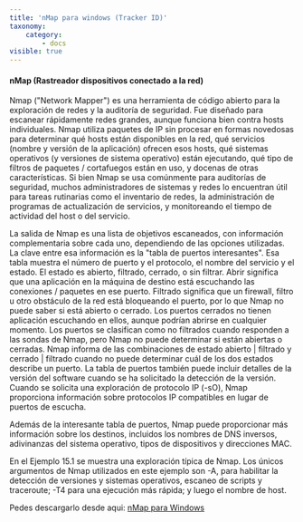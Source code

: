 ```yaml
---
title: 'nMap para windows (Tracker ID)'
taxonomy:
    category:
        - docs
visible: true
---
```


#### nMap (Rastreador dispositivos conectado a la red) ####

Nmap ("Network Mapper") es una herramienta de código abierto para la exploración de redes y la auditoría de seguridad. Fue diseñado para escanear rápidamente redes grandes, aunque funciona bien contra hosts individuales. Nmap utiliza paquetes de IP sin procesar en formas novedosas para determinar qué hosts están disponibles en la red, qué servicios (nombre y versión de la aplicación) ofrecen esos hosts,
qué sistemas operativos (y versiones de sistema operativo) están ejecutando, qué tipo de filtros de paquetes / cortafuegos están en uso, y docenas de otras características. Si bien Nmap se usa comúnmente para auditorías de seguridad, muchos administradores de sistemas y redes lo encuentran útil para tareas rutinarias como el inventario de redes, la administración de programas de actualización de servicios,
y monitoreando el tiempo de actividad del host o del servicio.

La salida de Nmap es una lista de objetivos escaneados, con información complementaria sobre cada uno, dependiendo de las opciones utilizadas. La clave entre esa información es la "tabla de puertos interesantes". Esa tabla muestra el número de puerto y el protocolo, el nombre del servicio y el estado. El estado es abierto, filtrado, cerrado,
o sin filtrar. Abrir significa que una aplicación en la máquina de destino está escuchando las conexiones / paquetes en ese puerto. Filtrado significa que un firewall, filtro u otro obstáculo de la red está bloqueando el puerto, por lo que Nmap no puede saber si está abierto o cerrado. Los puertos cerrados no tienen aplicación escuchando en ellos,
aunque podrían abrirse en cualquier momento. Los puertos se clasifican como no filtrados cuando responden a las sondas de Nmap, pero Nmap no puede determinar si están abiertas o cerradas. Nmap informa de las combinaciones de estado abierto | filtrado y cerrado | filtrado cuando no puede determinar cuál de los dos estados describe un puerto.
La tabla de puertos también puede incluir detalles de la versión del software cuando se ha solicitado la detección de la versión. Cuando se solicita una exploración de protocolo IP (-sO), Nmap proporciona información sobre protocolos IP compatibles en lugar de puertos de escucha.

Además de la interesante tabla de puertos, Nmap puede proporcionar más información sobre los destinos, incluidos los nombres de DNS inversos,
adivinanzas del sistema operativo, tipos de dispositivos y direcciones MAC.

En el Ejemplo 15.1 se muestra una exploración típica de Nmap. Los únicos argumentos de Nmap utilizados en este ejemplo son -A, para habilitar la detección de versiones y sistemas operativos, escaneo de scripts y traceroute; -T4 para una ejecución más rápida; y luego el nombre de host.

Pedes descargarlo desde aqui: [nMap para Windows](https://nmap.org/dist/nmap-7.70-setup.exe)

